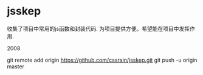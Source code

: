 jsskep
======
收集了项目中常用的js函数和封装代码.
为项目提供方便。希望能在项目中发挥作用.

2008

git remote add origin https://github.com/cssrain/jsskep.git
git push -u origin master 